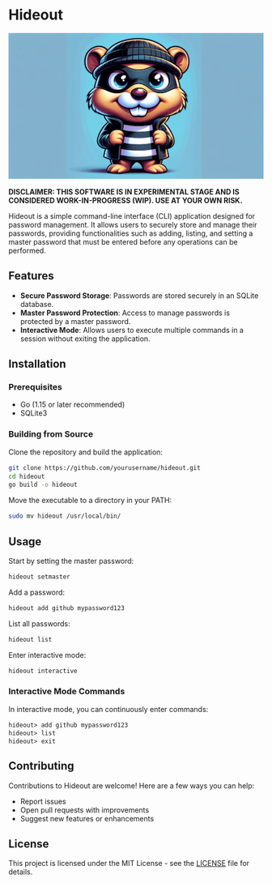# Hideout

![Hideout Image](https://raw.githubusercontent.com/apstone/hideout/main/hideout.webp)

**DISCLAIMER: THIS SOFTWARE IS IN EXPERIMENTAL STAGE AND IS CONSIDERED WORK-IN-PROGRESS (WIP). USE AT YOUR OWN RISK.**

Hideout is a simple command-line interface (CLI) application designed for password management. It allows users to securely store and manage their passwords, providing functionalities such as adding, listing, and setting a master password that must be entered before any operations can be performed.

## Features

- **Secure Password Storage**: Passwords are stored securely in an SQLite database.
- **Master Password Protection**: Access to manage passwords is protected by a master password.
- **Interactive Mode**: Allows users to execute multiple commands in a session without exiting the application.

## Installation

### Prerequisites

- Go (1.15 or later recommended)
- SQLite3

### Building from Source

Clone the repository and build the application:

```bash
git clone https://github.com/yourusername/hideout.git
cd hideout
go build -o hideout
```

Move the executable to a directory in your PATH:

```bash
sudo mv hideout /usr/local/bin/
```

## Usage

Start by setting the master password:

```bash
hideout setmaster
```

Add a password:

```bash
hideout add github mypassword123
```

List all passwords:

```bash
hideout list
```

Enter interactive mode:

```bash
hideout interactive
```

### Interactive Mode Commands

In interactive mode, you can continuously enter commands:

```
hideout> add github mypassword123
hideout> list
hideout> exit
```

## Contributing

Contributions to Hideout are welcome! Here are a few ways you can help:

- Report issues
- Open pull requests with improvements
- Suggest new features or enhancements

## License

This project is licensed under the MIT License - see the [LICENSE](LICENSE) file for details.

